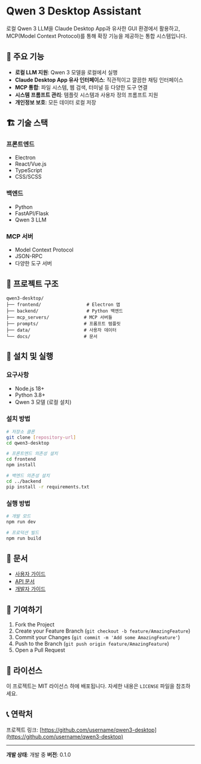 # Qwen 3 Desktop Assistant

로컬 Qwen 3 LLM을 Claude Desktop App과 유사한 GUI 환경에서 활용하고, MCP(Model Context Protocol)를 통해 확장 기능을 제공하는 통합 시스템입니다.

## 🎯 주요 기능

- **로컬 LLM 지원**: Qwen 3 모델을 로컬에서 실행
- **Claude Desktop App 유사 인터페이스**: 직관적이고 깔끔한 채팅 인터페이스
- **MCP 통합**: 파일 시스템, 웹 검색, 터미널 등 다양한 도구 연결
- **시스템 프롬프트 관리**: 템플릿 시스템과 사용자 정의 프롬프트 지원
- **개인정보 보호**: 모든 데이터 로컬 저장

## 🏗 기술 스택

### 프론트엔드
- Electron
- React/Vue.js
- TypeScript
- CSS/SCSS

### 백엔드
- Python
- FastAPI/Flask
- Qwen 3 LLM

### MCP 서버
- Model Context Protocol
- JSON-RPC
- 다양한 도구 서버

## 📁 프로젝트 구조

```
qwen3-desktop/
├── frontend/                 # Electron 앱
├── backend/                  # Python 백엔드
├── mcp_servers/             # MCP 서버들
├── prompts/                 # 프롬프트 템플릿
├── data/                    # 사용자 데이터
└── docs/                    # 문서
```

## 🚀 설치 및 실행

### 요구사항
- Node.js 18+
- Python 3.8+
- Qwen 3 모델 (로컬 설치)

### 설치 방법
```bash
# 저장소 클론
git clone [repository-url]
cd qwen3-desktop

# 프론트엔드 의존성 설치
cd frontend
npm install

# 백엔드 의존성 설치
cd ../backend
pip install -r requirements.txt
```

### 실행 방법
```bash
# 개발 모드
npm run dev

# 프로덕션 빌드
npm run build
```

## 📖 문서

- [사용자 가이드](docs/user_guide/)
- [API 문서](docs/api/)
- [개발자 가이드](docs/developer_guide/)

## 🤝 기여하기

1. Fork the Project
2. Create your Feature Branch (`git checkout -b feature/AmazingFeature`)
3. Commit your Changes (`git commit -m 'Add some AmazingFeature'`)
4. Push to the Branch (`git push origin feature/AmazingFeature`)
5. Open a Pull Request

## 📄 라이선스

이 프로젝트는 MIT 라이선스 하에 배포됩니다. 자세한 내용은 `LICENSE` 파일을 참조하세요.

## 📞 연락처

프로젝트 링크: [https://github.com/username/qwen3-desktop](https://github.com/username/qwen3-desktop)

---

**개발 상태**: 개발 중
**버전**: 0.1.0
